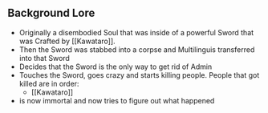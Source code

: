 ## Background Lore
* Originally a disembodied Soul that was inside of a powerful Sword that was Crafted by [[Kawataro]].
* Then the Sword was stabbed into a corpse and Multilinguis transferred into that Sword
* Decides that the Sword is the only way to get rid of Admin
* Touches the Sword, goes crazy and starts killing people. People that got killed are in order:
	* [[Kawataro]]
* is now immortal and now tries to figure out what happened

